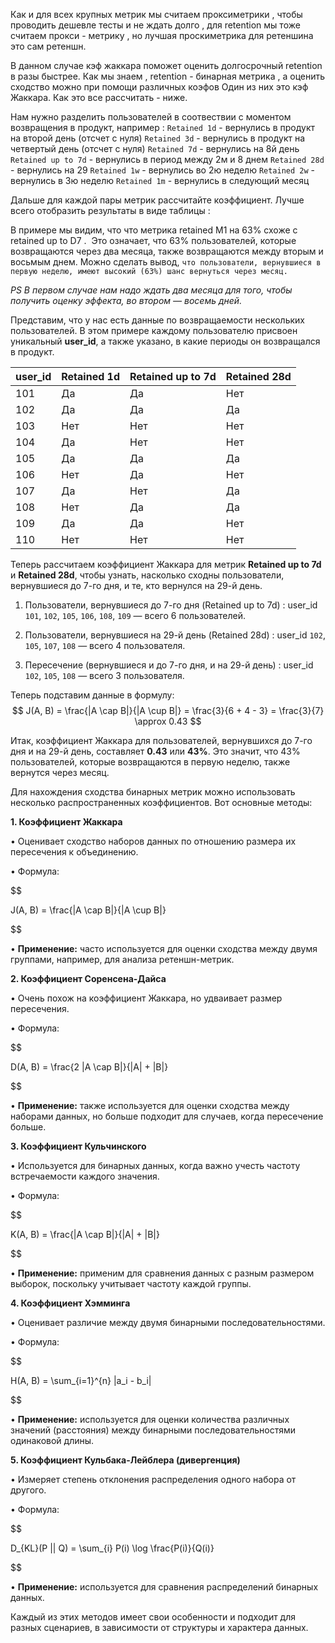 Как и для всех крупных метрик мы считаем проксиметрики , чтобы проводить дешевле тесты и не ждать долго , для retention мы тоже считаем прокси - метрику , но лучшая проскиметрика для ретеншина это сам ретеншн. 

В данном случае кэф жаккара поможет оценить долгосрочный retention в разы быстрее. Как мы знаем , retention - бинарная метрика , а оценить сходство можно при помощи различных коэфов Один из них это кэф Жаккара. Как это все рассчитать - ниже. 

Нам нужно разделить пользователей в соотвествии с моментом возвращения в продукт, например : 
`Retained 1d`  - вернулись в продукт на второй день (отсчет с нуля)
`Retained 3d`  - вернулись в продукт на четвертый день (отсчет с нуля)
`Retained 7d`  - вернулись на 8й день
`Retained up to 7d`  - вернулись в период между 2м и 8 днем
`Retained 28d`  - вернулись на 29
`Retained 1w` - вернулись во 2ю неделю
`Retained 2w` - вернулись в 3ю неделю
`Retained 1m` - вернулись в следующий месяц

Дальше для каждой пары метрик рассчитайте коэффициент. Лучше всего отобразить результаты в виде таблицы : 


В примере мы видим, что что метрика retained М1 на 63% схоже с  retained up to D7 .  Это означает, что 63% пользователей, которые возвращаются через два месяца, также возвращаются между вторым и восьмым днем. Можно сделать вывод, `что пользователи, вернувшиеся в первую неделю, имеют высокий (63%) шанс вернуться через месяц.` 

*PS В первом случае нам надо ждать два месяца для того, чтобы получить оценку эффекта, во втором — восемь дней.*

Представим, что у нас есть данные по возвращаемости нескольких пользователей. В этом примере каждому пользователю присвоен уникальный **user_id**, а также указано, в какие периоды он возвращался в продукт.

| user_id | Retained 1d | Retained up to 7d | Retained 28d |
|---------|-------------|-------------------|--------------|
| 101     | Да          | Да               | Нет          |
| 102     | Да          | Да               | Да           |
| 103     | Нет         | Нет              | Нет          |
| 104     | Да          | Нет              | Нет          |
| 105     | Да          | Да               | Да           |
| 106     | Нет         | Да               | Нет          |
| 107     | Да          | Нет              | Да           |
| 108     | Нет         | Да               | Да           |
| 109     | Да          | Да               | Нет          |
| 110     | Нет         | Нет              | Нет          |

Теперь рассчитаем коэффициент Жаккара для метрик **Retained up to 7d** и **Retained 28d**, чтобы узнать, насколько сходны пользователи, вернувшиеся до 7-го дня, и те, кто вернулся на 29-й день.

1. Пользователи, вернувшиеся до 7-го дня (Retained up to 7d) : user_id `101`, `102`, `105`, `106`, `108`, `109` — всего 6 пользователей.

2. Пользователи, вернувшиеся на 29-й день (Retained 28d) : user_id `102`, `105`, `107`, `108` — всего 4 пользователя.

3. Пересечение (вернувшиеся и до 7-го дня, и на 29-й день) : user_id `102`, `105`, `108` — всего 3 пользователя.

Теперь подставим данные в формулу:
  $$
J(A, B) = \frac{|A \cap B|}{|A \cup B|} = \frac{3}{6 + 4 - 3} = \frac{3}{7} \approx 0.43
$$

Итак, коэффициент Жаккара для пользователей, вернувшихся до 7-го дня и на 29-й день, составляет **0.43** или **43%**. Это значит, что 43% пользователей, которые возвращаются в первую неделю, также вернутся через месяц.










Для нахождения сходства бинарных метрик можно использовать несколько распространенных коэффициентов. Вот основные методы:

  

**1. Коэффициент Жаккара**

  

• Оценивает сходство наборов данных по отношению размера их пересечения к объединению.

• Формула:

$$

J(A, B) = \frac{|A \cap B|}{|A \cup B|}

$$

• **Применение:** часто используется для оценки сходства между двумя группами, например, для анализа ретеншн-метрик.

  

**2. Коэффициент Соренсена-Дайса**

  

• Очень похож на коэффициент Жаккара, но удваивает размер пересечения.

• Формула:

$$

D(A, B) = \frac{2 |A \cap B|}{|A| + |B|}

$$

• **Применение:** также используется для оценки сходства между наборами данных, но больше подходит для случаев, когда пересечение больше.

  

**3. Коэффициент Кульчинского**

  

• Используется для бинарных данных, когда важно учесть частоту встречаемости каждого значения.

• Формула:

$$

K(A, B) = \frac{|A \cap B|}{|A| + |B|}

$$

• **Применение:** применим для сравнения данных с разным размером выборок, поскольку учитывает частоту каждой группы.

  

**4. Коэффициент Хэмминга**

  

• Оценивает различие между двумя бинарными последовательностями.

• Формула:

$$

H(A, B) = \sum_{i=1}^{n} |a_i - b_i|

$$

• **Применение:** используется для оценки количества различных значений (расстояния) между бинарными последовательностями одинаковой длины.

  

**5. Коэффициент Кульбака-Лейблера (дивергенция)**

  

• Измеряет степень отклонения распределения одного набора от другого.

• Формула:

$$

D_{KL}(P || Q) = \sum_{i} P(i) \log \frac{P(i)}{Q(i)}

$$

• **Применение:** используется для сравнения распределений бинарных данных.

  

Каждый из этих методов имеет свои особенности и подходит для разных сценариев, в зависимости от структуры и характера данных.